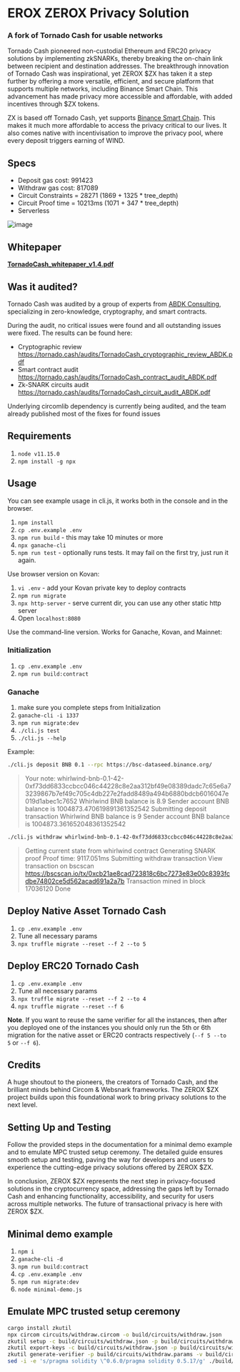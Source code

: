 # EROX ZEROX Privacy Solution

### A fork of Tornado Cash for usable networks

Tornado Cash pioneered non-custodial Ethereum and ERC20 privacy solutions by implementing zkSNARKs, thereby breaking the on-chain link between recipient and destination addresses. The breakthrough innovation of Tornado Cash was inspirational, yet ZEROX $ZX has taken it a step further by offering a more versatile, efficient, and secure platform that supports multiple networks, including Binance Smart Chain. This advancement has made privacy more accessible and affordable, with added incentives through $ZX tokens.

ZX is based off Tornado Cash, yet supports [Binance Smart Chain](https://docs.binance.org/smart-chain/guides/bsc-intro.html). This makes it much more affordable to access the privacy critical to our lives. It also comes native with incentivisation to improve the privacy pool, where every deposit triggers earning of WIND.

## Specs

- Deposit gas cost: 991423
- Withdraw gas cost: 817089
- Circuit Constraints = 28271 (1869 + 1325 \* tree_depth)
- Circuit Proof time = 10213ms (1071 + 347 \* tree_depth)
- Serverless

![image](docs/diagram.png)

## Whitepaper

**[TornadoCash_whitepaper_v1.4.pdf](https://tornado.cash/audits/TornadoCash_whitepaper_v1.4.pdf)**

## Was it audited?

Tornado Cash was audited by a group of experts from [ABDK Consulting](https://www.abdk.consulting), specializing in zero-knowledge, cryptography, and smart contracts.

During the audit, no critical issues were found and all outstanding issues were fixed. The results can be found here:

- Cryptographic review https://tornado.cash/audits/TornadoCash_cryptographic_review_ABDK.pdf
- Smart contract audit https://tornado.cash/audits/TornadoCash_contract_audit_ABDK.pdf
- Zk-SNARK circuits audit https://tornado.cash/audits/TornadoCash_circuit_audit_ABDK.pdf

Underlying circomlib dependency is currently being audited, and the team already published most of the fixes for found issues

## Requirements

1. `node v11.15.0`
2. `npm install -g npx`

## Usage

You can see example usage in cli.js, it works both in the console and in the browser.

1. `npm install`
1. `cp .env.example .env`
1. `npm run build` - this may take 10 minutes or more
1. `npx ganache-cli`
1. `npm run test` - optionally runs tests. It may fail on the first try, just run it again.

Use browser version on Kovan:

1. `vi .env` - add your Kovan private key to deploy contracts
1. `npm run migrate`
1. `npx http-server` - serve current dir, you can use any other static http server
1. Open `localhost:8080`

Use the command-line version. Works for Ganache, Kovan, and Mainnet:

### Initialization

1. `cp .env.example .env`
1. `npm run build:contract`

### Ganache

1. make sure you complete steps from Initialization
1. `ganache-cli -i 1337`
1. `npm run migrate:dev`
1. `./cli.js test`
1. `./cli.js --help`

Example:

```bash
./cli.js deposit BNB 0.1 --rpc https://bsc-dataseed.binance.org/
```

> Your note: whirlwind-bnb-0.1-42-0xf73dd6833ccbcc046c44228c8e2aa312bf49e08389dadc7c65e6a73239867b7ef49c705c4db227e2fadd8489a494b6880bdcb6016047e019d1abec1c7652
> Whirlwind BNB balance is 8.9
> Sender account BNB balance is 1004873.470619891361352542
> Submitting deposit transaction
> Whirlwind BNB balance is 9
> Sender account BNB balance is 1004873.361652048361352542

```bash
./cli.js withdraw whirlwind-bnb-0.1-42-0xf73dd6833ccbcc046c44228c8e2aa312bf49e08389dadc7c65e6a73239867b7ef49c705c4db227e2fadd8489a494b6880bdcb6016047e019d1abec1c7652 0x8589427373D6D84E98730D7795D8f6f8731FDA16 0x2696fF371403abb43bF063264bDdFFCDeB6442ff --rpc https://bsc-dataseed.binance.org/
```

> Getting current state from whirlwind contract
> Generating SNARK proof
> Proof time: 9117.051ms
> Submitting withdraw transaction
> View transaction on bscscan https://bscscan.io/tx/0xcb21ae8cad723818c6bc7273e83e00c8393fcdbe74802ce5d562acad691a2a7b
> Transaction mined in block 17036120
> Done

## Deploy Native Asset Tornado Cash

1. `cp .env.example .env`
1. Tune all necessary params
1. `npx truffle migrate --reset --f 2 --to 5`

## Deploy ERC20 Tornado Cash

1. `cp .env.example .env`
1. Tune all necessary params
1. `npx truffle migrate --reset --f 2 --to 4`
1. `npx truffle migrate --reset --f 6`

**Note**. If you want to reuse the same verifier for all the instances, then after you deployed one of the instances you should only run the 5th or 6th migration for the native asset or ERC20 contracts respectively (`--f 5 --to 5` or `--f 6`).

## Credits

A huge shoutout to the pioneers, the creators of Tornado Cash, and the brilliant minds behind Circom & Websnark frameworks. The ZEROX $ZX project builds upon this foundational work to bring privacy solutions to the next level.

## Setting Up and Testing
Follow the provided steps in the documentation for a minimal demo example and to emulate MPC trusted setup ceremony. The detailed guide ensures smooth setup and testing, paving the way for developers and users to experience the cutting-edge privacy solutions offered by ZEROX $ZX.

In conclusion, ZEROX $ZX represents the next step in privacy-focused solutions in the cryptocurrency space, addressing the gaps left by Tornado Cash and enhancing functionality, accessibility, and security for users across multiple networks. The future of transactional privacy is here with ZEROX $ZX.

## Minimal demo example

1. `npm i`
1. `ganache-cli -d`
1. `npm run build:contract`
1. `cp .env.example .env`
1. `npm run migrate:dev`
1. `node minimal-demo.js`

## Emulate MPC trusted setup ceremony

```bash
cargo install zkutil
npx circom circuits/withdraw.circom -o build/circuits/withdraw.json
zkutil setup -c build/circuits/withdraw.json -p build/circuits/withdraw.params
zkutil export-keys -c build/circuits/withdraw.json -p build/circuits/withdraw.params -r build/circuits/withdraw_proving_key.json -v build/circuits/withdraw_verification_key.json
zkutil generate-verifier -p build/circuits/withdraw.params -v build/circuits/Verifier.sol
sed -i -e 's/pragma solidity \^0.6.0/pragma solidity 0.5.17/g' ./build/circuits/Verifier.sol
```
